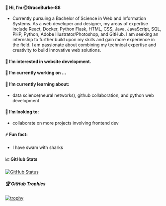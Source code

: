 #### 👋 Hi, I’m @GraceBurke-88
-  Currently pursuing a Bachelor of Science in Web and Information Systems. As a web developer and designer, my areas of expertise include React, Docker, Python Flask, HTML, CSS, Java, JavaScript, SQL, PHP, Python, Adobe Illustrator/Photoshop, and GitHub. I am seeking an internship to further build upon my skills and gain more experience in the field. I am passionate about combining my technical expertise and creativity to build innovative web solutions.
#### 👀 I’m interested in website development.
#### 🔭 I’m currently working on ...
#### 🌱 I’m currently learning about: 
- data science(neural networks), github collaboration, and python web development
#### 💞️ I’m looking to:
- collaborate on more projects involving frontend dev
#### ⚡ Fun fact:
- I have swam with sharks
#### 📈 GitHub Stats
[![GitHub Status](https://github-readme-stats.vercel.app/api?username=GraceBurke-88)](https://github.com/yourusername)

##### 🏆 GitHub Trophies
[![trophy](https://github-profile-trophy.vercel.app/?username=GraceBurke-88)](https://github.com/ryo-ma/github-profile-trophy)

<!---
GraceBurke-88/GraceBurke-88 is a ✨ special ✨ repository because its `README.md` (this file) appears on your GitHub profile.
You can click the Preview link to take a look at your changes.
--->

